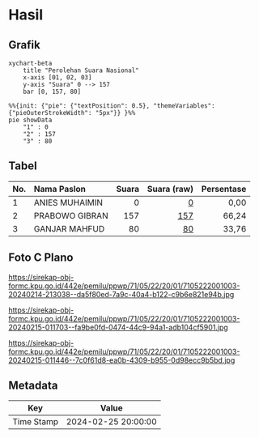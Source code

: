 # Hasil

## Grafik

```mermaid
xychart-beta
    title "Perolehan Suara Nasional"
    x-axis [01, 02, 03]
    y-axis "Suara" 0 --> 157
    bar [0, 157, 80]
```

```mermaid
%%{init: {"pie": {"textPosition": 0.5}, "themeVariables": {"pieOuterStrokeWidth": "5px"}} }%%
pie showData
    "1" : 0
    "2" : 157
    "3" : 80
```

## Tabel

| No. | Nama Paslon    | Suara | Suara (raw) | Persentase |
|:--- |:-------------- | -----:| -----------:| ----------:|
| 1   | ANIES MUHAIMIN | 0     | [0][p-1]    | 0,00       |
| 2   | PRABOWO GIBRAN | 157   | [157][p-2]  | 66,24      |
| 3   | GANJAR MAHFUD  | 80    | [80][p-3]   | 33,76      |


[p-1]: https://github.com/gigit-pemilu/pemilu-2024/blob/main/pilpres/hitung-suara/sub/71-sulawesi-utara/sub/05-minahasa-selatan/sub/22-motoling-timur/sub/2001-karimbow/sub/003-tps/sub/paslon-1.txt
[p-2]: https://github.com/gigit-pemilu/pemilu-2024/blob/main/pilpres/hitung-suara/sub/71-sulawesi-utara/sub/05-minahasa-selatan/sub/22-motoling-timur/sub/2001-karimbow/sub/003-tps/sub/paslon-2.txt
[p-3]: https://github.com/gigit-pemilu/pemilu-2024/blob/main/pilpres/hitung-suara/sub/71-sulawesi-utara/sub/05-minahasa-selatan/sub/22-motoling-timur/sub/2001-karimbow/sub/003-tps/sub/paslon-3.txt

## Foto C Plano

https://sirekap-obj-formc.kpu.go.id/442e/pemilu/ppwp/71/05/22/20/01/7105222001003-20240214-213038--da5f80ed-7a9c-40a4-b122-c9b6e821e94b.jpg

https://sirekap-obj-formc.kpu.go.id/442e/pemilu/ppwp/71/05/22/20/01/7105222001003-20240215-011703--fa9be0fd-0474-44c9-94a1-adb104cf5901.jpg

https://sirekap-obj-formc.kpu.go.id/442e/pemilu/ppwp/71/05/22/20/01/7105222001003-20240215-011446--7c0f61d8-ea0b-4309-b955-0d98ecc9b5bd.jpg


## Metadata

| Key        | Value               |
| ---------- | ------------------- |
| Time Stamp | 2024-02-25 20:00:00 |



